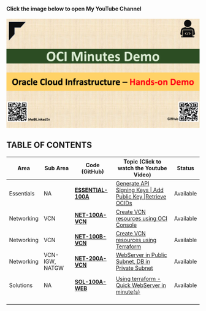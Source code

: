 #### Click the image below to open My YouTube Channel

[![Home Page](img/home.png)](https://www.youtube.com/channel/UCS5pANiji2QBLoUVNPsbDvQ/ "Click for Youtube Channel")



## TABLE OF CONTENTS

| Area       | Sub Area       | Code (GitHub)                        | Topic (Click to watch the Youtube Video)                     | Status    |
| ---------- | -------------- | ------------------------------------ | ------------------------------------------------------------ | --------- |
| Essentials | NA             | [**ESSENTIAL-100A**](ESSENTIAL-100A) | [Generate API Signing Keys \| Add Public Key \|Retrieve OCIDs](https://youtu.be/byuz_xRhn9U) | Available |
| Networking | VCN            | [**NET-100A-VCN**](NET-100A-VCN)     | [Create VCN resources using OCI Console](https://youtu.be/TUvFwSRR1Hk) | Available |
| Networking | VCN            | [**NET-100B-VCN**](NET-100B-VCN)     | [Create VCN resources using Terraform](https://youtu.be/sKrMnNtRZKc) | Available |
| Networking | VCN-IGW, NATGW | [**NET-200A-VCN**](NET-200A-VCN)     | [WebServer in Public Subnet, DB in Private Subnet](https://youtu.be/ZlWq7vqh2mE) | Available |
|            |                |                                      |                                                              |           |
| Solutions  | NA             | [**SOL-100A-WEB**](SOL-100A-WEB)     | [Using terraform - Quick WebServer in minute(s)](https://youtu.be/pqAZdW2ChjI) | Available |
|            |                |                                      |                                                              |           |
|            |                |                                      |                                                              |           |
|            |                |                                      |                                                              |           |
|            |                |                                      |                                                              |           |



